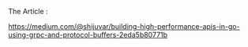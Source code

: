 The Article :

https://medium.com/@shijuvar/building-high-performance-apis-in-go-using-grpc-and-protocol-buffers-2eda5b80771b